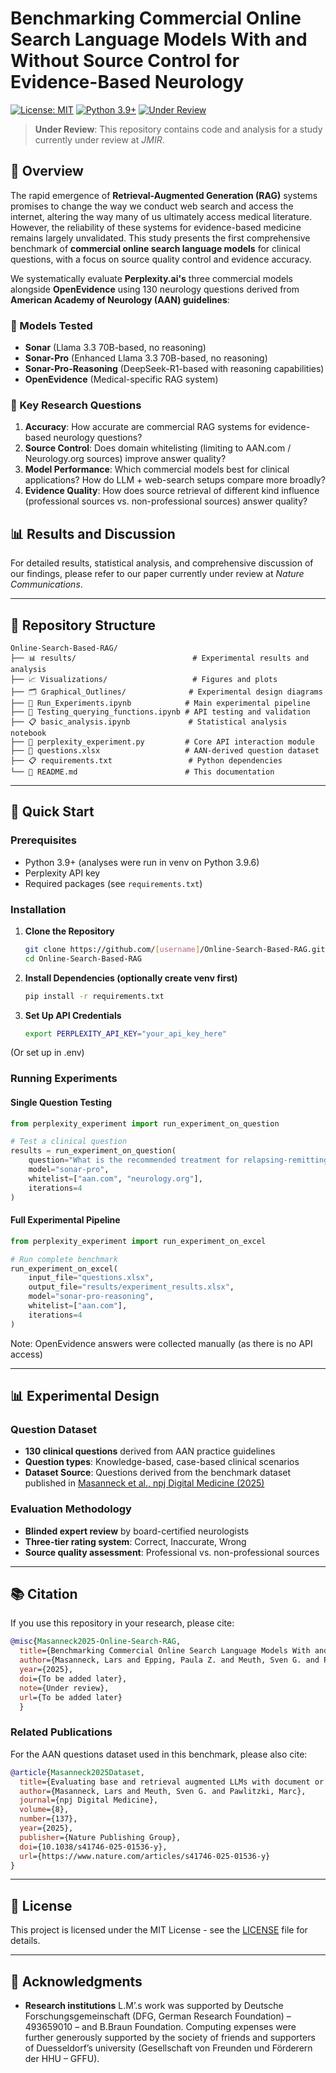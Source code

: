 # Benchmarking Commercial Online Search Language Models With and Without Source Control for Evidence-Based Neurology

[![License: MIT](https://img.shields.io/badge/License-MIT-yellow.svg)](https://opensource.org/licenses/MIT)
[![Python 3.9+](https://img.shields.io/badge/python-3.9+-blue.svg)](https://www.python.org/downloads/)
[![Under Review](https://img.shields.io/badge/Status-Under%20Review-orange.svg)](https://www.nature.com/npjdigmed/)

> **Under Review**: This repository contains code and analysis for a study currently under review at *JMIR*.

## 📖 Overview

The rapid emergence of **Retrieval-Augmented Generation (RAG)** systems promises to change the way we conduct web search and access the internet, altering the way many of us ultimately access medical literature. However, the reliability of these systems for evidence-based medicine remains largely unvalidated. This study presents the first comprehensive benchmark of **commercial online search language models** for clinical questions, with a focus on source quality control and evidence accuracy.

We systematically evaluate **Perplexity.ai's** three commercial models alongside **OpenEvidence** using 130 neurology questions derived from **American Academy of Neurology (AAN) guidelines**:

### 🔬 Models Tested
- **Sonar** (Llama 3.3 70B-based, no reasoning)
- **Sonar-Pro** (Enhanced Llama 3.3 70B-based, no reasoning)  
- **Sonar-Pro-Reasoning** (DeepSeek-R1-based with reasoning capabilities)
- **OpenEvidence** (Medical-specific RAG system)

### 🎯 Key Research Questions
1. **Accuracy**: How accurate are commercial RAG systems for evidence-based neurology questions?
2. **Source Control**: Does domain whitelisting (limiting to AAN.com / Neurology.org sources) improve answer quality?
3. **Model Performance**: Which commercial models best for clinical applications? How do LLM + web-search setups compare more broadly?
4. **Evidence Quality**: How does source retrieval of different kind influence (professional sources vs. non-professional sources) answer quality?


## 📊 Results and Discussion

For detailed results, statistical analysis, and comprehensive discussion of our findings, please refer to our paper currently under review at *Nature Communications*.

---

## 📂 Repository Structure

```
Online-Search-Based-RAG/
├── 📊 results/                          # Experimental results and analysis
├── 📈 Visualizations/                   # Figures and plots
├── 🗂️ Graphical_Outlines/              # Experimental design diagrams
├── 🧪 Run_Experiments.ipynb            # Main experimental pipeline
├── 🔬 Testing_querying_functions.ipynb # API testing and validation
├── 📋 basic_analysis.ipynb             # Statistical analysis notebook
├── 🐍 perplexity_experiment.py         # Core API interaction module
├── 📝 questions.xlsx                   # AAN-derived question dataset
├── 📋 requirements.txt                 # Python dependencies
└── 📄 README.md                        # This documentation
```

---

## 🚀 Quick Start

### Prerequisites
- Python 3.9+ (analyses were run in venv on Python 3.9.6)
- Perplexity API key
- Required packages (see `requirements.txt`)

### Installation

1. **Clone the Repository**
   ```bash
   git clone https://github.com/[username]/Online-Search-Based-RAG.git
   cd Online-Search-Based-RAG
   ```

2. **Install Dependencies (optionally create venv first)**
   ```bash
   pip install -r requirements.txt
   ```

3. **Set Up API Credentials**
   ```bash
   export PERPLEXITY_API_KEY="your_api_key_here"
   ```
(Or set up in .env)

### Running Experiments

#### Single Question Testing
```python
from perplexity_experiment import run_experiment_on_question

# Test a clinical question
results = run_experiment_on_question(
    question="What is the recommended treatment for relapsing-remitting multiple sclerosis?",
    model="sonar-pro",
    whitelist=["aan.com", "neurology.org"],
    iterations=4
)
```

#### Full Experimental Pipeline
```python
from perplexity_experiment import run_experiment_on_excel

# Run complete benchmark
run_experiment_on_excel(
    input_file="questions.xlsx",
    output_file="results/experiment_results.xlsx",
    model="sonar-pro-reasoning",
    whitelist=["aan.com"],
    iterations=4
)
```

Note: OpenEvidence answers were collected manually (as there is no API access)

---

## 📊 Experimental Design

### Question Dataset
- **130 clinical questions** derived from AAN practice guidelines
- **Question types**: Knowledge-based, case-based clinical scenarios
- **Dataset Source**: Questions derived from the benchmark dataset published in [Masanneck et al., npj Digital Medicine (2025)](https://www.nature.com/articles/s41746-025-01536-y)

### Evaluation Methodology
- **Blinded expert review** by board-certified neurologists
- **Three-tier rating system**: Correct, Inaccurate, Wrong
- **Source quality assessment**: Professional vs. non-professional sources


---

## 📚 Citation

If you use this repository in your research, please cite:

```bibtex
@misc{Masanneck2025-Online-Search-RAG,
  title={Benchmarking Commercial Online Search Language Models With and Without Source Control for Evidence-Based Neurology},
  author={Masanneck, Lars and Epping, Paula Z. and Meuth, Sven G. and Pawlitzki, Marc},
  year={2025},
  doi={To be added later},
  note={Under review},
  url={To be added later}
  }
```

### Related Publications

For the AAN questions dataset used in this benchmark, please also cite:

```bibtex
@article{Masanneck2025Dataset,
  title={Evaluating base and retrieval augmented LLMs with document or online support for evidence based neurology},
  author={Masanneck, Lars and Meuth, Sven G. and Pawlitzki, Marc},
  journal={npj Digital Medicine},
  volume={8},
  number={137},
  year={2025},
  publisher={Nature Publishing Group},
  doi={10.1038/s41746-025-01536-y},
  url={https://www.nature.com/articles/s41746-025-01536-y}
}
```

---


## 📝 License

This project is licensed under the MIT License - see the [LICENSE](LICENSE) file for details.

---

## 🙏 Acknowledgments

- **Research institutions** L.M’.s work was supported by Deutsche Forschungsgemeinschaft (DFG, German Research Foundation) – 493659010 – and B.Braun Foundation. Computing expenses were further generously supported by the society of friends and supporters of Duesseldorf’s university (Gesellschaft von Freunden und Förderern der HHU – GFFU). 


